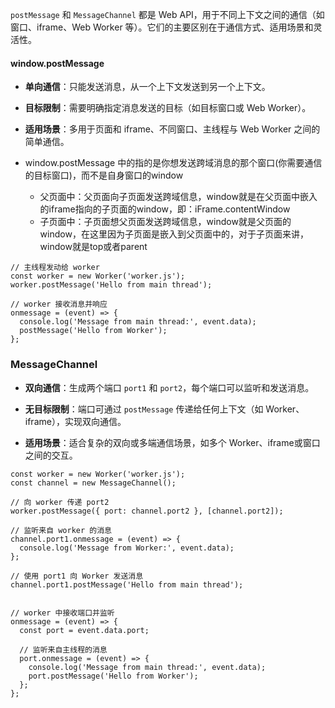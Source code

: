 `postMessage` 和 `MessageChannel` 都是 Web API，用于不同上下文之间的通信（如窗口、iframe、Web Worker 等）。它们的主要区别在于通信方式、适用场景和灵活性。

#### window.postMessage

- **单向通信**：只能发送消息，从一个上下文发送到另一个上下文。

- **目标限制**：需要明确指定消息发送的目标（如目标窗口或 Web Worker）。

- **适用场景**：多用于页面和 iframe、不同窗口、主线程与 Web Worker 之间的简单通信。

- window.postMessage 中的指的是你想发送跨域消息的那个窗口(你需要通信的目标窗口)，而不是自身窗口的window
  - 父页面中：父页面向子页面发送跨域信息，window就是在父页面中嵌入的iframe指向的子页面的window，即：iFrame.contentWindow
  - 子页面中：子页面想父页面发送跨域信息，window就是父页面的window，在这里因为子页面是嵌入到父页面中的，对于子页面来讲，window就是top或者parent


```
// 主线程发动给 worker
const worker = new Worker('worker.js');
worker.postMessage('Hello from main thread');

// worker 接收消息并响应
onmessage = (event) => {
  console.log('Message from main thread:', event.data);
  postMessage('Hello from Worker');
};
```



### MessageChannel

- **双向通信**：生成两个端口 `port1` 和 `port2`，每个端口可以监听和发送消息。

- **无目标限制**：端口可通过 `postMessage` 传递给任何上下文（如 Worker、iframe），实现双向通信。

- **适用场景**：适合复杂的双向或多端通信场景，如多个 Worker、iframe或窗口之间的交互。

```
const worker = new Worker('worker.js');
const channel = new MessageChannel();

// 向 worker 传递 port2
worker.postMessage({ port: channel.port2 }, [channel.port2]);

// 监听来自 worker 的消息
channel.port1.onmessage = (event) => {
  console.log('Message from Worker:', event.data);
};

// 使用 port1 向 Worker 发送消息
channel.port1.postMessage('Hello from main thread');


// worker 中接收端口并监听
onmessage = (event) => {
  const port = event.data.port;

  // 监听来自主线程的消息
  port.onmessage = (event) => {
    console.log('Message from main thread:', event.data);
    port.postMessage('Hello from Worker');
  };
};
```

